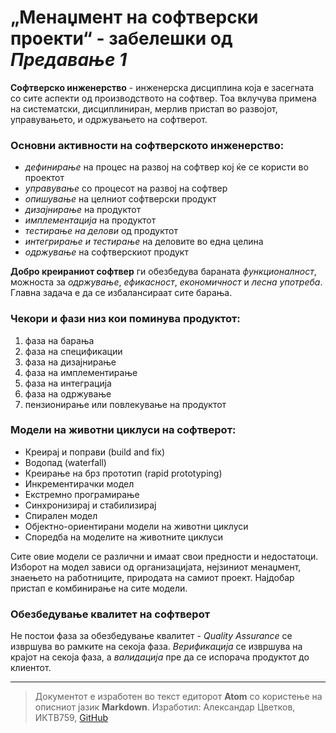 # „Менаџмент на софтверски проекти“ - забелешки од *Предавање 1*

**Софтверско инженерство** - инженерска дисциплина која е засегната со сите
аспекти од производството на софтвер. Тоа вклучува примена на систематски,
дисциплиниран, мерлив пристап во развојот, управувањето, и одржувањето на
софтверот.

### Основни **активности** на софтверското инженерство:
* *дефинирање* на процес на развој на софтвер кој ќе се користи во проектот
* *управување* со процесот на развој на софтвер
* *опишување* на целниот софтверски продукт
* *дизајнирање* на продуктот
* *имплементација* на продуктот
* *тестирање на делови* од продуктот
* *интегрирање и тестирање* на деловите во една целина
* *одржување* на софтверскиот продукт

**Добро креираниот софтвер** ги обезбедува бараната *функционалност*,
можноста за *одржување*, *ефикасност*, *економичност* и *лесна употреба*.
Главна задача е да се избалансираат сите барања.

### Чекори и фази низ кои поминува продуктот:
1. фаза на барања
2. фаза на спецификации
3. фаза на дизајнирање
4. фаза на имплементирање
5. фаза на интеграција
6. фаза на одржување
7. пензионирање или повлекување на продуктот

### Модели на животни циклуси на софтверот:
* Креирај и поправи (build and fix)
* Водопад (waterfall)
* Креирање на брз прототип (rapid prototyping)
* Инкрементирачки модел
* Екстремно програмирање
* Синхронизирај и стабилизирај
* Спирален модел
* Објектно-ориентирани модели на животни циклуси
* Споредба на моделите на животните циклуси

Сите овие модели се различни и имаат свои предности и недостатоци. Изборот
на модел зависи од организацијата, нејзиниот менаџмент, знаењето на
работниците, природата на самиот проект. Најдобар пристап е комбинирање
на сите модели.

### Обезбедување квалитет на софтверот
Не постои фаза за обезбедување квалитет - *Quality Assurance* се извршува во
рамките на секоја фаза. *Верификација* се извршува на крајот на секоја фаза,
а *валидација* пре да се испорача продуктот до клиентот.

----------------------------------------------------------------------------

> Документот е изработен во текст едиторот **Atom** со користење на описниот
јазик **Markdown**. Изработил: Александар Цветков, ИКТВ759,
[GitHub](https://github.com/alek-c)
